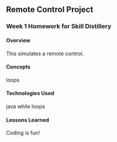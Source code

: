 ## Remote Control Project

### Week 1 Homework for Skill Distillery

#### Overview

This simulates a remote control.

#### Concepts

loops

#### Technologies Used

java
while loops

#### Lessons Learned
  Coding is fun!
